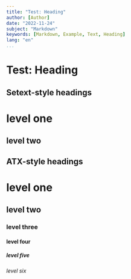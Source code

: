 ```yaml
---
title: "Test: Heading"
author: [Author]
date: "2022-11-24"
subject: "Markdown"
keywords: [Markdown, Example, Text, Heading]
lang: "en"
...
```


# Test: Heading

## Setext-style headings

level one
=========

level two
---------

## ATX-style headings

# level one

## level two

### level three

#### level four

##### level five

###### level six
